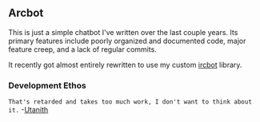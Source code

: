 ## Arcbot

This is just a simple chatbot I've written over the last couple years. Its
primary features include poorly organized and documented code, major feature
creep, and a lack of regular commits.

It recently got almost entirely rewritten to use my custom
[ircbot](https://github.com/arctem/ircbot/) library.

### Development Ethos

`That's retarded and takes too much work, I don't want to think about it.`
-[Utanith](https://github.com/Utanith/)
